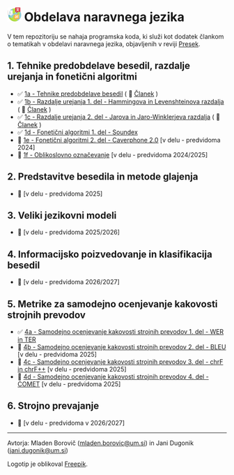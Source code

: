 # <img src="https://github.com/procesiranje-naravnega-jezika/example-code/blob/main/logo.png?raw=true" width="32" /> Obdelava naravnega jezika

V tem repozitoriju se nahaja programska koda, ki služi kot dodatek člankom o tematikah v obdelavi naravnega jezika, objavljenih v reviji [Presek](http://www.presek.si/).

## 1. Tehnike predobdelave besedil, razdalje urejanja in fonetični algoritmi
* :white_check_mark: [1a - Tehnike predobdelave besedil](1a%20-%20Tehnike%20predobdelave%20besedil) ( :memo: [Članek](https://www.dlib.si/details/URN:NBN:SI:DOC-SY9GPFUY/) )
* :white_check_mark: [1b - Razdalje urejanja 1. del - Hammingova in Levenshteinova razdalja](1b%20-%20Razdalje%20urejanja%201.%20del%20-%20Hammingova%20in%20Levenshteinova%20razdalja) ( :memo: [Članek](https://www.dlib.si/details/URN:NBN:SI:DOC-M7U6NM6G) )
* :white_check_mark: [1c - Razdalje urejanja 2. del - Jarova in Jaro-Winklerjeva razdalja](1c%20-%20Razdalje%20urejanja%202.%20del%20-%20Jarova%20in%20Jaro-Winklerjeva%20razdalja) ( :memo: [Članek](https://www.dlib.si/details/URN:NBN:SI:DOC-895JK7OO) )
* :white_check_mark: [1d - Fonetični algoritmi 1. del - Soundex]()
* :construction: [1e - Fonetični algoritmi 2. del - Caverphone 2.0]() [v delu - predvidoma 2024]
* :construction: [1f - Oblikoslovno označevanje]() [v delu - predvidoma 2024/2025]

## 2. Predstavitve besedila in metode glajenja
* :construction: [v delu - predvidoma 2025]

## 3. Veliki jezikovni modeli
* :construction: [v delu - predvidoma 2025/2026]

## 4. Informacijsko poizvedovanje in klasifikacija besedil
* :construction: [v delu - predvidoma 2026/2027]

## 5. Metrike za samodejno ocenjevanje kakovosti strojnih prevodov
* :white_check_mark: [4a - Samodejno ocenjevanje kakovosti strojnih prevodov 1. del - WER in TER](4a%20-%20Metrike%201.%20del%20-%20WER%20in%20TER)
* :construction: [4b - Samodejno ocenjevanje kakovosti strojnih prevodov 2. del - BLEU]() [v delu - predvidoma 2025]
* :construction: [4c - Samodejno ocenjevanje kakovosti strojnih prevodov 3. del - chrF in chrF++]() [v delu - predvidoma 2025]
* :construction: [4d - Samodejno ocenjevanje kakovosti strojnih prevodov 4. del - COMET]() [v delu - predvidoma 2025]

## 6. Strojno prevajanje
* :construction: [v delu - predvidoma v 2026/2027]

---
Avtorja: Mladen Borovič (mladen.borovic@um.si) in Jani Dugonik (jani.dugonik@um.si)

Logotip je oblikoval <a href="https://www.freepik.com/icon/languages_3898150#fromView=keyword&term=Language&page=1&position=5&uuid=48e076c0-186e-41e1-9807-5e21b8593d12">Freepik</a>.
